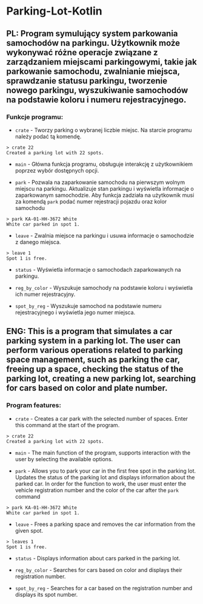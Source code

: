 # Parking-Lot-Kotlin

## PL: Program symulujący system parkowania samochodów na parkingu. Użytkownik może wykonywać różne operacje związane z zarządzaniem miejscami parkingowymi, takie jak parkowanie samochodu, zwalnianie miejsca, sprawdzanie statusu parkingu, tworzenie nowego parkingu, wyszukiwanie samochodów na podstawie koloru i numeru rejestracyjnego.

### Funkcje programu:
  * `crate` - Tworzy parking o wybranej liczbie miejsc. Na starcie programu należy podać tą komendę.
```shell 
> crate 22
Created a parking lot with 22 spots.
```
  * `main` - Główna funkcja programu, obsługuje interakcję z użytkownikiem poprzez wybór dostępnych opcji.

  * `park` - Pozwala na zaparkowanie samochodu na pierwszym wolnym miejscu na parkingu. Aktualizuje stan parkingu i wyświetla informacje o zaparkowanym samochodzie.  Aby funkcja zadziała na użytkownik musi za komendą `park` podać numer rejestracji pojazdu oraz kolor samochodu 

```shell 
> park KA-01-HH-3672 White
White car parked in spot 1.
```

  * `leave` - Zwalnia miejsce na parkingu i usuwa informacje o samochodzie z danego miejsca.
```shell 
> leave 1
Spot 1 is free.
```

  * `status` - Wyświetla informacje o samochodach zaparkowanych na parkingu.

  * `reg_by_color` - Wyszukuje samochody na podstawie koloru i wyświetla ich numer rejestracyjny.

  * `spot_by_reg` - Wyszukuje samochod na podstawie numeru rejestracyjnego i wyświetla jego numer miejsca.

## ENG: This is a program that simulates a car parking system in a parking lot. The user can perform various operations related to parking space management, such as parking the car, freeing up a space, checking the status of the parking lot, creating a new parking lot, searching for cars based on color and plate number.

### Program features:
   * `crate` - Creates a car park with the selected number of spaces. Enter this command at the start of the program.
```shell
> crate 22
Created a parking lot with 22 spots.
```
   * `main` - The main function of the program, supports interaction with the user by selecting the available options.

   * `park` - Allows you to park your car in the first free spot in the parking lot. Updates the status of the parking lot and displays information about the parked car. In order for the function to work, the user must enter the vehicle registration number and the color of the car after the `park` command

```shell
> park KA-01-HH-3672 White
White car parked in spot 1.
```

   * `leave` - Frees a parking space and removes the car information from the given spot.
```shell
> leaves 1
Spot 1 is free.
```

   * `status` - Displays information about cars parked in the parking lot.

   * `reg_by_color` - Searches for cars based on color and displays their registration number.

   * `spot_by_reg` - Searches for a car based on the registration number and displays its spot number.

